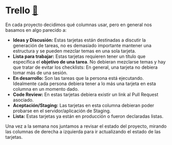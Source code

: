Trello [:link:](http://trello.com)
=========

En cada proyecto decidimos qué columnas usar, pero en general nos basamos en algo parecido a:

  - **Ideas y Discusión:** Estas tarjetas están destinadas a discutir la generación de tareas, no es demasiado importante mantener una estructura y se pueden mezclar temas en una sola tarjeta.
  - **Lista para trabajar:** Estas tarjetas requieren tener un título que especifica el **objetivo de una tarea**. No debieran mezclarse temas y hay que tratar de evitar los checklists: En general, una tarjeta no debiera tomar más de una sesión.
  - **En desarrollo:** Son las tareas que la persona está ejecutando. Idealmente cada persona debiera tener a lo más una tarjeta en esta columna en un momento dado.
  - **Code Review:** En estas tarjetas debiera existir un link al Pull Request asociado.
  - **Aceptación/Staging:** Las tarjetas en esta columna debieran poder probarse en el servidor/aplicación de Staging.
  - **Lista:** Estas tarjetas ya están en producción o fueron declaradas listas.

Una vez a la semana nos juntamos a revisar el estado del proyecto, mirando las columnas de derecha a izquierda para ir actualizando el estado de las tarjetas.
